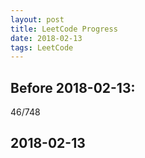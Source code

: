 ```yaml
---
layout: post
title: LeetCode Progress
date: 2018-02-13
tags: LeetCode
---
```


## Before 2018-02-13:
46/748

## 2018-02-13